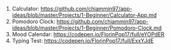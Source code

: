 1. Calculator: https://github.com/chiammin97/app-ideas/blob/master/Projects/1-Beginner/Calculator-App.md
2. Pomodoro Clock: https://github.com/chiammin97/app-ideas/blob/master/Projects/1-Beginner/Pomodoro-Clock.md
3. Mood Calendar: https://codepen.io/FlorinPop17/full/eYOPdER
4. Typing Test: https://codepen.io/FlorinPop17/full/ExxYJdE
